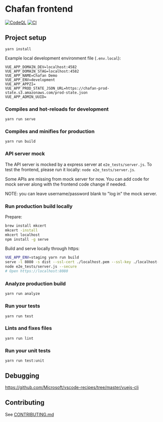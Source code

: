 # Chafan frontend

[![CodeQL](https://github.com/chafan-dev/frontend/actions/workflows/codeql-analysis.yml/badge.svg?branch=prod)](https://github.com/chafan-dev/frontend/actions/workflows/codeql-analysis.yml)
[![CI](https://github.com/chafan-dev/frontend/actions/workflows/main.yml/badge.svg)](https://github.com/chafan-dev/frontend/actions/workflows/main.yml)

## Project setup

```
yarn install
```

Example local development environment file (`.env.local`):

```
VUE_APP_DOMAIN_DEV=localhost:4582
VUE_APP_DOMAIN_STAG=localhost:4582
VUE_APP_NAME=Chafan Demo
VUE_APP_ENV=development
VUE_APP_APPZI=
VUE_APP_PROD_STATE_JSON_URL=https://chafan-prod-state.s3.amazonaws.com/prod-state.json
VUE_APP_ADMIN_UUID=
```

### Compiles and hot-reloads for development

```
yarn run serve
```

### Compiles and minifies for production

```
yarn run build
```

### API server mock

The API server is mocked by a express server at `e2e_tests/server.js`.
To test the frontend, please run it locally: `node e2e_tests/server.js`.

Some APIs are missing from mock server for now. You can add code
for mock server along with the frontend code change if needed.

NOTE: you can leave username/password blank to "log in" the mock server.

### Run production build locally

Prepare:

```bash
brew install mkcert
mkcert -install
mkcert localhost
npm install -g serve
```

Build and serve locally through https:

```bash
VUE_APP_ENV=staging yarn run build
serve -l 8080 -s dist --ssl-cert ./localhost.pem --ssl-key ./localhost-key.pem
node e2e_tests/server.js --secure
# Open https://localhost:8080
```

### Analyze production build

```
yarn run analyze
```

### Run your tests

```
yarn run test
```

### Lints and fixes files

```
yarn run lint
```

### Run your unit tests

```
yarn run test:unit
```

## Debugging

https://github.com/Microsoft/vscode-recipes/tree/master/vuejs-cli

## Contributing

See [CONTRIBUTING.md](CONTRIBUTING.md)
